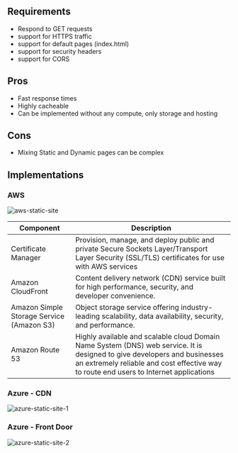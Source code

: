 ## Requirements
- Respond to GET requests
- support for HTTPS traffic
- support for default pages (index.html)
- support for security headers
- support for CORS

## Pros
- Fast response times
- Highly cacheable
- Can be implemented without any compute, only storage and hosting

## Cons
- Mixing Static and Dynamic pages can be complex 

## Implementations

### AWS

![aws-static-site](http://www.plantuml.com/plantuml/proxy?cache=no&src=https://raw.githubusercontent.com/valtech-uk/building-blocks/main/plantuml/aws-static-site.puml)

| Component                                 | Description                                                                                                                                                                                                         |
| ----------------------------------------- | ------------------------------------------------------------------------------------------------------------------------------------------------------------------------------------------------------------------- |
| Certificate Manager                       | Provision, manage, and deploy public and private Secure Sockets Layer/Transport Layer Security (SSL/TLS) certificates for use with AWS services                                                                     |
| Amazon CloudFront                         | Content delivery network (CDN) service built for high performance, security, and developer convenience.                                                                                                             |
| Amazon Simple Storage Service (Amazon S3) | Object storage service offering industry-leading scalability, data availability, security, and performance.                                                                                                         |
| Amazon Route 53                           | Highly available and scalable cloud Domain Name System (DNS) web service. It is designed to give developers and businesses an extremely reliable and cost effective way to route end users to Internet applications |

### Azure - CDN

![azure-static-site-1](http://www.plantuml.com/plantuml/proxy?cache=no&src=https://raw.githubusercontent.com/valtech-uk/building-blocks/main/plantuml/azure-static-site-1.puml)

### Azure - Front Door

![azure-static-site-2](http://www.plantuml.com/plantuml/proxy?cache=no&src=https://raw.githubusercontent.com/valtech-uk/building-blocks/main/plantuml/azure-static-site-2.puml)